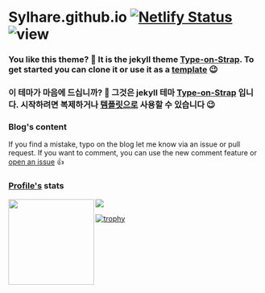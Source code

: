 # Sylhare.github.io [![Netlify Status](https://api.netlify.com/api/v1/badges/5b30c2f8-7871-4750-b788-703a6a1a12c8/deploy-status)](https://app.netlify.com/sites/sylhare/deploys) ![view](https://komarev.com/ghpvc/?username=sylhare&label=View%20Counter&color=0e75b6&style=flat)

### You like this theme? 🎨 It is the jekyll theme [Type-on-Strap](https://github.com/sylhare/Type-on-Strap). To get started you can clone it or use it as a [template](https://github.com/sylhare/Type-on-Strap) 😉
### 이 테마가 마음에 드십니까? 🎨 그것은 jekyll 테마 [Type-on-Strap](https://github.com/sylhare/Type-on-Strap) 입니다. 시작하려면 복제하거나 [템플릿으로](https://github.com/sylhare/Type-on-Strap) 사용할 수 있습니다 😉

### Blog's content

If you find a mistake, typo on the blog let me know via an issue or pull request.
If you want to comment, you can use the new comment feature or [open an issue](https://github.com/sylhare/sylhare.github.io/issues/new/choose) 👍

### [Profile's](https://rahuldkjain.github.io/gh-profile-readme-generator/) stats

<div>
  <img height="170" align="left" src="https://github-readme-stats.vercel.app/api?username=sylhare&count_private=true&include_all_commits=true" />
  <img src="https://github-readme-streak-stats.herokuapp.com/?user=sylhare" />
</div>

[![trophy](https://github-profile-trophy.vercel.app/?username=sylhare&row=1&column=8)](https://github.com/ryo-ma/github-profile-trophy)
